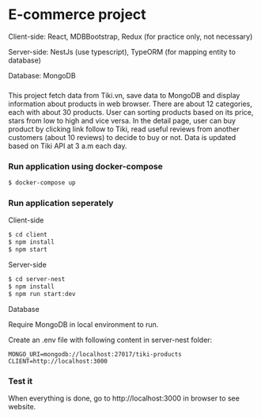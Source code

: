 # E-commerce project 

Client-side: React, MDBBootstrap, Redux (for practice only, not necessary)

Server-side: NestJs (use typescript), TypeORM (for mapping entity to database)

Database: MongoDB

###
 
This project fetch data from Tiki.vn, save data to MongoDB and display information about products in web browser. There are about 12 categories, each with about 30 products. User can sorting products based on its price, stars from low to high and vice versa.
In the detail page, user can buy product by clicking link follow to Tiki, read useful reviews from another customers (about 10 reviews) to decide to buy or not. Data is updated based on Tiki API at 3 a.m each day.

### Run application using docker-compose 

```sh
$ docker-compose up
```

### Run application seperately 

Client-side

```sh
$ cd client
$ npm install 
$ npm start
```

Server-side

```sh
$ cd server-nest
$ npm install 
$ npm run start:dev
```

Database 

Require MongoDB in local environment to run.

Create an .env file with following content in server-nest folder:

```
MONGO_URI=mongodb://localhost:27017/tiki-products
CLIENT=http://localhost:3000
```

### Test it

When everything is done, go to http://localhost:3000 in browser to see website.

